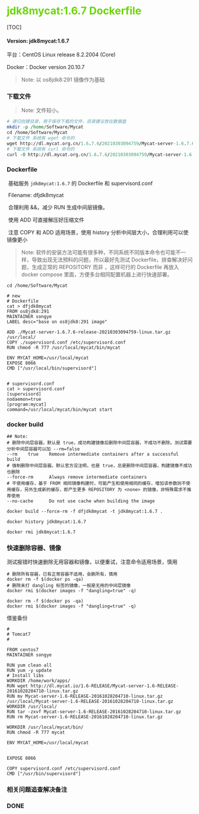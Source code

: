 # <font color=#69D600>jdk8mycat:1.6.7 Dockerfile</font>

[TOC]

#### Version: jdk8mycat:1.6.7

平台：CentOS Linux release 8.2.2004 (Core)

Docker：Docker version 20.10.7

> Note: 以 os8jdk8:291 镜像作为基础



### 下载文件

> Note: 文件较小。

```perl
# 递归创建目录，用于保存下载的文件，目录建议放在数据盘
mkdir -p /home/Software/Mycat
cd /home/Software/Mycat
# 下载文件 系统有 wget 命令的
wget http://dl.mycat.org.cn/1.6.7.6/20210303094759/Mycat-server-1.6.7.6-release-20210303094759-linux.tar.gz
# 下载文件 系统有 curl 命令的
curl -O http://dl.mycat.org.cn/1.6.7.6/20210303094759/Mycat-server-1.6.7.6-release-20210303094759-linux.tar.gz

```



### Dockerfile

​		基础服务 `jdk8mycat:1.6.7` 的 Dockerfile 和 supervisord.conf

​		Filename: dfjdk8mycat

​		合理利用 &&，减少 RUN 生成中间层镜像。

​		使用 ADD 可直接解压好压缩文件

​		注意 COPY 和 ADD 适用场景，使用 history 分析中间层大小，合理利用可以使镜像更小

> Note: 软件的安装方法可能有很多种，不同系统不同版本命令也可能不一样，导致出现无法预料的问题，所以最好先测试 Dockerfile，排查解决好问题，生成正常的 REPOSITORY 而非 <none> ，这样可行的 Dockerfile 再放入 docker compose 里面，方便多台相同配置机器上进行快速部署。

```
cd /home/Software/Mycat

# new
# Dockerfile
cat > dfjdk8mycat
FROM os8jdk8:291
MAINTAINER songye
LABEL desc="base on os8jdk8:291 image"

ADD ./Mycat-server-1.6.7.6-release-20210303094759-linux.tar.gz /usr/local/
COPY ./supervisord.conf /etc/supervisord.conf
RUN chmod -R 777 /usr/local/mycat/bin/mycat

ENV MYCAT_HOME=/usr/local/mycat
EXPOSE 8066
CMD ["/usr/local/bin/supervisord"]


# supervisord.conf
cat > supervisord.conf
[supervisord]
nodaemon=true
[program:mycat]
command=/usr/local/mycat/bin/mycat start

```



### docker build

```
## Note: 
# 删除中间层容器，默认是 true，成功构建镜像后删除中间层容器，不成功不删除。测试需要分析中间层容器可以加 --rm=false
--rm	true	Remove intermediate containers after a successful build
# 强制删除中间层容器，默认官方没注明，也是 true，总是删除中间层容器，构建镜像不成功也删除
--force-rm		Always remove intermediate containers
# 不使用缓存，基于 FROM 相同镜像构建时，可能产生和使用相同的缓存，增加该参数则不使用缓存，另外生成新的缓存，即产生更多 REPOSITORY 为 <none> 的镜像，非特殊需求不推荐使用
--no-cache		Do not use cache when building the image

docker build --force-rm -f dfjdk8mycat -t jdk8mycat:1.6.7 .

docker history jdk8mycat:1.6.7

docker rmi jdk8mycat:1.6.7

```



### 快速删除容器、镜像

​		测试报错时快速删除无用容器和镜像，以便重试，注意命令适用场景，慎用

```
# 删除所有容器，已有正常容器不适用，会删所有，慎用
docker rm -f $(docker ps -qa)
# 删除未打 dangling 标签的镜像，一般是无用的中间层镜像
docker rmi $(docker images -f "dangling=true" -q)

docker rm -f $(docker ps -qa)
docker rmi $(docker images -f "dangling=true" -q)

```





借鉴备份


~~~
#
# Tomcat7
#

FROM centos7
MAINTAINER songye

RUN yum clean all
RUN yum -y update
# Install libs
WORKDIR /home/work/apps/
RUN wget http://dl.mycat.io/1.6-RELEASE/Mycat-server-1.6-RELEASE-20161028204710-linux.tar.gz
RUN mv Mycat-server-1.6-RELEASE-20161028204710-linux.tar.gz /usr/local/Mycat-server-1.6-RELEASE-20161028204710-linux.tar.gz
WORKDIR /usr/local/
RUN tar -zxvf Mycat-server-1.6-RELEASE-20161028204710-linux.tar.gz
RUN rm Mycat-server-1.6-RELEASE-20161028204710-linux.tar.gz

WORKDIR /usr/local/mycat/bin/
RUN chmod -R 777 mycat

ENV MYCAT_HOME=/usr/local/mycat


EXPOSE 8066

COPY supervisord.conf /etc/supervisord.conf
CMD ["/usr/bin/supervisord"]

~~~







### 相关问题追查解决备注







### DONE